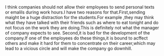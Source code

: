 I think companies should not allow their employees to send personal texts or emalils during work hours.I have two reasons for that.First,sending maight be a huge distraction for the students.For example ,they may think what they have talked with their friends  such as where to eat tonight and do not focus on the work they are doing.This is definitely not  what the manager of company expects to see. Second,it is bad for the development of the company.If one of the employees do these things,it is bound to acffect others and make it hard for them to concentrate on their career,which may lead to a vicious circle and will make the company  go downhill.

